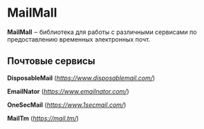 # MailMall

**MailMall** ‒ библиотека для работы с различными сервисами по предоставлению временных электронных почт.

## Почтовые сервисы

**DisposableMail** (*https://www.disposablemail.com/*)

**EmailNator** (*https://www.emailnator.com/*)

**OneSecMail** (*https://www.1secmail.com/*)

**MailTm** (*https://mail.tm/*)
